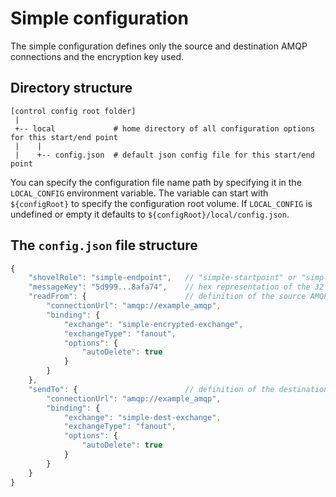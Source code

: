 # Simple configuration

The simple configuration defines only the source and destination AMQP connections and the encryption key used.

## Directory structure
```
[control config root folder]
 |
 +-- local             # home directory of all configuration options for this start/end point
 |    |
 |    +-- config.json  # default json config file for this start/end point
 ```

You can specify the configuration file name path by specifying it in the `LOCAL_CONFIG` environment variable. 
The variable can start with `${configRoot}` to specify the configuration root volume.
If `LOCAL_CONFIG` is undefined or empty it defaults to `${configRoot}/local/config.json`.

## The `config.json` file structure
```javascript
{
    "shovelRole": "simple-endpoint",   // "simple-startpoint" or "simple-endpoint", defines whether it encrypts or decrypts the source AMQP connection
    "messageKey": "5d999...8afa74",    // hex representation of the 32 byte AES encryption key
    "readFrom": {                      // definition of the source AMQP connection, see AMQP definition section for details
        "connectionUrl": "amqp://example_amqp",
        "binding": {
            "exchange": "simple-encrypted-exchange",
            "exchangeType": "fanout",
            "options": {
                "autoDelete": true
            }
        }
    },
    "sendTo": {                        // definition of the destination AMQP connection, see AMQP definition section for details
        "connectionUrl": "amqp://example_amqp",
        "binding": {
            "exchange": "simple-dest-exchange",
            "exchangeType": "fanout",
            "options": {
                "autoDelete": true
            }
        }
    }
}
```